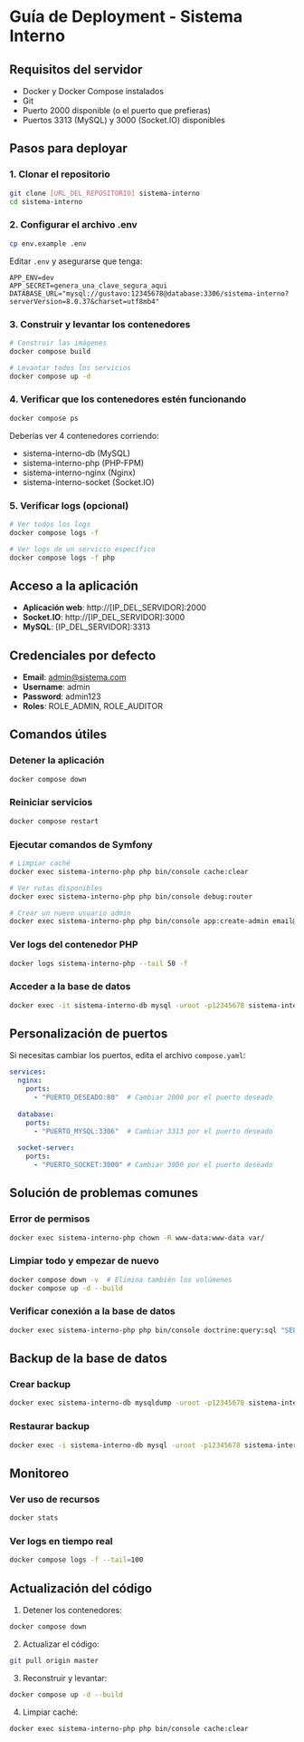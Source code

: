 # Guía de Deployment - Sistema Interno

## Requisitos del servidor
- Docker y Docker Compose instalados
- Git
- Puerto 2000 disponible (o el puerto que prefieras)
- Puertos 3313 (MySQL) y 3000 (Socket.IO) disponibles

## Pasos para deployar

### 1. Clonar el repositorio
```bash
git clone [URL_DEL_REPOSITORIO] sistema-interno
cd sistema-interno
```

### 2. Configurar el archivo .env
```bash
cp env.example .env
```

Editar `.env` y asegurarse que tenga:
```
APP_ENV=dev
APP_SECRET=genera_una_clave_segura_aqui
DATABASE_URL="mysql://gustavo:12345678@database:3306/sistema-interno?serverVersion=8.0.37&charset=utf8mb4"
```

### 3. Construir y levantar los contenedores
```bash
# Construir las imágenes
docker compose build

# Levantar todos los servicios
docker compose up -d
```

### 4. Verificar que los contenedores estén funcionando
```bash
docker compose ps
```

Deberías ver 4 contenedores corriendo:
- sistema-interno-db (MySQL)
- sistema-interno-php (PHP-FPM)
- sistema-interno-nginx (Nginx)
- sistema-interno-socket (Socket.IO)

### 5. Verificar logs (opcional)
```bash
# Ver todos los logs
docker compose logs -f

# Ver logs de un servicio específico
docker compose logs -f php
```

## Acceso a la aplicación

- **Aplicación web**: http://[IP_DEL_SERVIDOR]:2000
- **Socket.IO**: http://[IP_DEL_SERVIDOR]:3000
- **MySQL**: [IP_DEL_SERVIDOR]:3313

## Credenciales por defecto

- **Email**: admin@sistema.com
- **Username**: admin
- **Password**: admin123
- **Roles**: ROLE_ADMIN, ROLE_AUDITOR

## Comandos útiles

### Detener la aplicación
```bash
docker compose down
```

### Reiniciar servicios
```bash
docker compose restart
```

### Ejecutar comandos de Symfony
```bash
# Limpiar caché
docker exec sistema-interno-php php bin/console cache:clear

# Ver rutas disponibles
docker exec sistema-interno-php php bin/console debug:router

# Crear un nuevo usuario admin
docker exec sistema-interno-php php bin/console app:create-admin email@ejemplo.com password username
```

### Ver logs del contenedor PHP
```bash
docker logs sistema-interno-php --tail 50 -f
```

### Acceder a la base de datos
```bash
docker exec -it sistema-interno-db mysql -uroot -p12345678 sistema-interno
```

## Personalización de puertos

Si necesitas cambiar los puertos, edita el archivo `compose.yaml`:

```yaml
services:
  nginx:
    ports:
      - "PUERTO_DESEADO:80"  # Cambiar 2000 por el puerto deseado
  
  database:
    ports:
      - "PUERTO_MYSQL:3306"  # Cambiar 3313 por el puerto deseado
  
  socket-server:
    ports:
      - "PUERTO_SOCKET:3000" # Cambiar 3000 por el puerto deseado
```

## Solución de problemas comunes

### Error de permisos
```bash
docker exec sistema-interno-php chown -R www-data:www-data var/
```

### Limpiar todo y empezar de nuevo
```bash
docker compose down -v  # Elimina también los volúmenes
docker compose up -d --build
```

### Verificar conexión a la base de datos
```bash
docker exec sistema-interno-php php bin/console doctrine:query:sql "SELECT 1"
```

## Backup de la base de datos

### Crear backup
```bash
docker exec sistema-interno-db mysqldump -uroot -p12345678 sistema-interno > backup_$(date +%Y%m%d_%H%M%S).sql
```

### Restaurar backup
```bash
docker exec -i sistema-interno-db mysql -uroot -p12345678 sistema-interno < backup.sql
```

## Monitoreo

### Ver uso de recursos
```bash
docker stats
```

### Ver logs en tiempo real
```bash
docker compose logs -f --tail=100
```

## Actualización del código

1. Detener los contenedores:
```bash
docker compose down
```

2. Actualizar el código:
```bash
git pull origin master
```

3. Reconstruir y levantar:
```bash
docker compose up -d --build
```

4. Limpiar caché:
```bash
docker exec sistema-interno-php php bin/console cache:clear
```